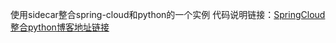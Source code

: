 使用sidecar整合spring-cloud和python的一个实例
代码说明链接：[SpringCloud整合python博客地址链接](https://blog.csdn.net/LoveCarpenter/article/details/78819227)